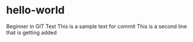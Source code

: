 # hello-world
Beginner in GIT Test
This is a sample text for commit
This is a second line that is getting added
